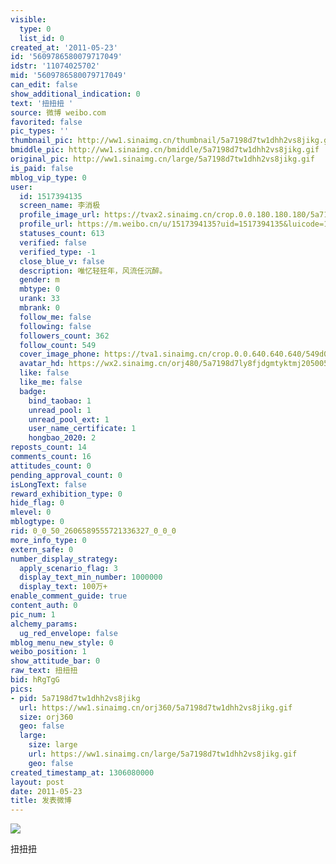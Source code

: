 ```yaml
---
visible:
  type: 0
  list_id: 0
created_at: '2011-05-23'
id: '5609786580079717049'
idstr: '11074025702'
mid: '5609786580079717049'
can_edit: false
show_additional_indication: 0
text: '扭扭扭 '
source: 微博 weibo.com
favorited: false
pic_types: ''
thumbnail_pic: http://ww1.sinaimg.cn/thumbnail/5a7198d7tw1dhh2vs8jikg.gif
bmiddle_pic: http://ww1.sinaimg.cn/bmiddle/5a7198d7tw1dhh2vs8jikg.gif
original_pic: http://ww1.sinaimg.cn/large/5a7198d7tw1dhh2vs8jikg.gif
is_paid: false
mblog_vip_type: 0
user:
  id: 1517394135
  screen_name: 李消极
  profile_image_url: https://tvax2.sinaimg.cn/crop.0.0.180.180.180/5a7198d7ly8fjdgmtyktmj20500500so.jpg?KID=imgbed,tva&Expires=1606400013&ssig=6WqcesMdBe
  profile_url: https://m.weibo.cn/u/1517394135?uid=1517394135&luicode=10000011&lfid=2304131517394135_-_WEIBO_SECOND_PROFILE_WEIBO
  statuses_count: 613
  verified: false
  verified_type: -1
  close_blue_v: false
  description: 唯忆轻狂年，风流任沉醉。
  gender: m
  mbtype: 0
  urank: 33
  mbrank: 0
  follow_me: false
  following: false
  followers_count: 362
  follow_count: 549
  cover_image_phone: https://tva1.sinaimg.cn/crop.0.0.640.640.640/549d0121tw1egm1kjly3jj20hs0hsq4f.jpg
  avatar_hd: https://wx2.sinaimg.cn/orj480/5a7198d7ly8fjdgmtyktmj20500500so.jpg
  like: false
  like_me: false
  badge:
    bind_taobao: 1
    unread_pool: 1
    unread_pool_ext: 1
    user_name_certificate: 1
    hongbao_2020: 2
reposts_count: 14
comments_count: 16
attitudes_count: 0
pending_approval_count: 0
isLongText: false
reward_exhibition_type: 0
hide_flag: 0
mlevel: 0
mblogtype: 0
rid: 0_0_50_2606589555721336327_0_0_0
more_info_type: 0
extern_safe: 0
number_display_strategy:
  apply_scenario_flag: 3
  display_text_min_number: 1000000
  display_text: 100万+
enable_comment_guide: true
content_auth: 0
pic_num: 1
alchemy_params:
  ug_red_envelope: false
mblog_menu_new_style: 0
weibo_position: 1
show_attitude_bar: 0
raw_text: 扭扭扭 ​​​
bid: hRgTgG
pics:
- pid: 5a7198d7tw1dhh2vs8jikg
  url: https://ww1.sinaimg.cn/orj360/5a7198d7tw1dhh2vs8jikg.gif
  size: orj360
  geo: false
  large:
    size: large
    url: https://ww1.sinaimg.cn/large/5a7198d7tw1dhh2vs8jikg.gif
    geo: false
created_timestamp_at: 1306080000
layout: post
date: 2011-05-23
title: 发表微博
---
```


![](http://ww1.sinaimg.cn/large/5a7198d7tw1dhh2vs8jikg.gif)

扭扭扭 

